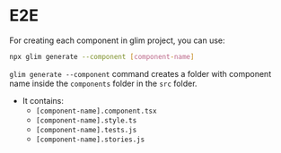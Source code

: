 # E2E

For creating each component in glim project, you can use:

```bash
npx glim generate --component [component-name]
```

`glim generate --component` command creates a folder with component name inside the `components` folder in the `src` folder.

- It contains:
  - `[component-name].component.tsx`
  - `[component-name].style.ts`
  - `[component-name].tests.js`
  - `[component-name].stories.js`
